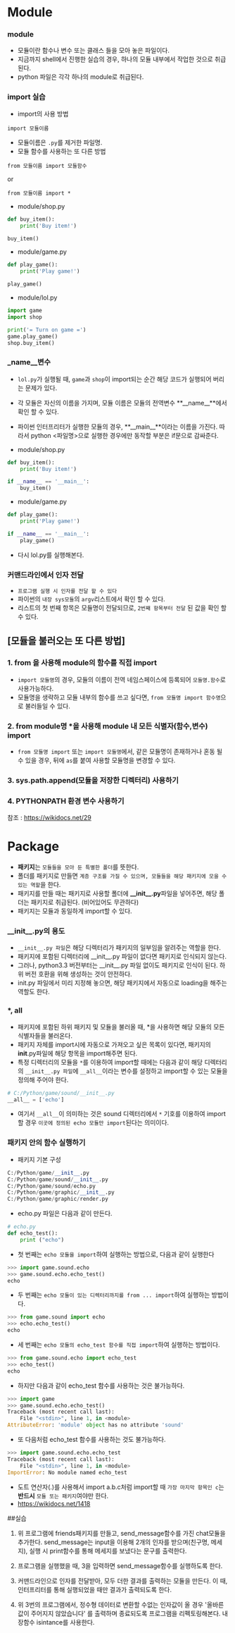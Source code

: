 # Module
### module
- 모듈이란 함수나 변수 또는 클래스 들을 모아 놓은 파일이다.
- 지금까지 shell에서 진행한 실습의 경우, 하나의 모듈 내부에서 작업한 것으로 취급된다.
- python 파일은 각각 하나의 module로 취급된다.

### import 실습
- import의 사용 방법
```
import 모듈이름
```
- 모듈이름은 ```.py```를 제거한 파일명.
- 모듈 함수를 사용하는 또 다른 방법
```
from 모듈이름 import 모듈함수
```
or
```
from 모듈이름 import *
```

- module/shop.py
```python
def buy_item():
    print('Buy item!')

buy_item()
```
- module/game.py
```python
def play_game():
    print('Play game!')

play_game()
```
- module/lol.py
```python
import game
import shop

print('= Turn on game =')
game.play_game()
shop.buy_item()
```


### _name__변수
- ```lol.py```가 실행될 때, ```game```과 ```shop```이 import되는 순간 해당 코드가 실행되어 버리는 문제가 있다.
- 각 모듈은 자신의 이름을 가지며, 모듈 이름은 모듈의 전역변수 **\_\_name\_\_**에서 확인 할 수 있다.
- 파이썬 인터프리터가 실행한 모듈의 경우, **\_\_main\_\_**이라는 이름을 가진다. 따라서 python <파일명>으로 실행한 경우에만 동작할 부분은 if문으로 감싸준다.

- module/shop.py
```python
def buy_item():
    print('Buy item!')

if __name__ == '__main__':
    buy_item()
```
- module/game.py
```python
def play_game():
    print('Play game!')

if __name__ == '__main__':
    play_game()
```
- 다시 lol.py를 실행해본다.

### 커맨드라인에서 인자 전달
- ```프로그램 실행 시 인자를 전달 할 수 있다```
- 파이썬의 ```내장 sys모듈```의 ```argv```리스트에서 확인 할 수 있다.
- 리스트의 첫 번째 항목은 모듈명이 전달되므로, ```2번째 항목부터 전달``` 된 값을 확인 할 수 있다.

## [모듈을 불러오는 또 다른 방법]
### 1. from 을 사용해 module의 함수를 직접 import
- ```import 모듈명```의 경우, 모듈의 이름이 전역 네임스페이스에 등록되어 ```모듈명.함수```로 사용가능하다.
- 모듈명을 생략하고 모듈 내부의 함수를 쓰고 싶다면, ```from 모듈명 import 함수명```으로 불러들일 수 있다.
### 2. from module명 *을 사용해 module 내 모든 식별자(함수,변수) import
- ```from 모듈명 import``` 또는 ```import 모듈명```에서, 같은 모듈명이 존재하거나 혼동 될 수 있을 경우, 뒤에 ```as```를 붙여 사용할 모듈명을 변경할 수 있다.
### 3. sys.path.append(모듈을 저장한 디렉터리) 사용하기
### 4. PYTHONPATH 환경 변수 사용하기
참조 : <https://wikidocs.net/29>

# Package
- **패키지**는 ```모듈들을 모아 둔 특별한 폴더```를 뜻한다.
- 폴더를 패키지로 만들면 ```계층 구조를 가질 수 있으며, 모듈들을 해당 패키지에 모을 수 있는 역할```을 한다.
- 패키지를 만들 때는 패키지로 사용할 폴더에 **\_\_init\_\_.py**파일을 넣어주면, 해당 폴더는 패키지로 취급된다. (비어있어도 무관하다)
- 패키지는 모듈과 동일하게 import할 수 있다.
### \_\_init\_\_.py의 용도
- ```__init__.py 파일```은 해당 디렉터리가 패키지의 일부임을 알려주는 역할을 한다.
- 패키지에 포함된 디렉터리에 \_\_init\_\_.py 파일이 없다면 패키지로 인식되지 않는다.
- 그러나, python3.3 버전부터는 \_\_init\_\_.py 파일 없이도 패키지로 인식이 된다. 하위 버전 호환을 위해 생성하는 것이 안전하다.
- init.py 파일에서 미리 지정해 놓으면,  해당 패키지에서 자동으로 loading을 해주는 역할도 한다.

### *, __all__
- 패키지에 포함된 하위 패키지 및 모듈을 불러올 때, *을 사용하면 해당 모듈의 모든 식별자들을 불러온다.
- 패키지 자체를 import시에 자동으로 가져오고 싶은 목록이 있다면, 패키지의 __init__.py파일에 해당 항목을 import해주면 된다.
- 특정 디렉터리의 모듈을 ```*```를 이용하여 import할 때에는 다음과 같이 해당 디렉터리의 ```__init__.py 파일```에 ```__all__```이라는 변수를 설정하고 import할 수 있는 모듈을 정의해 주어야 한다.
```python
# C:/Python/game/sound/__init__.py
__all__ = ['echo']
```
- 여기서 ```__all__```이 의미하는 것은 sound 디렉터리에서 ```*``` 기호를 이용하여 import할 경우 ```이곳에 정의된 echo 모듈만 import```된다는 의미이다.

### 패키지 안의 함수 실행하기
- 패키지 기본 구성
```python
C:/Python/game/__init__.py
C:/Python/game/sound/__init__.py
C:/Python/game/sound/echo.py
C:/Python/game/graphic/__init__.py
C:/Python/game/graphic/render.py
```
- echo.py 파일은 다음과 같이 만든다.
```python
# echo.py
def echo_test():
    print ("echo")
```
- 첫 번째는 ```echo 모듈을 import```하여 실행하는 방법으로, 다음과 같이 실행한다
```python
>>> import game.sound.echo
>>> game.sound.echo.echo_test()
echo
```
- 두 번째는 ```echo 모듈이 있는 디렉터리까지를 from ... import```하여 실행하는 방법이다.
```python
>>> from game.sound import echo
>>> echo.echo_test()
echo
```
- 세 번째는 ```echo 모듈의 echo_test 함수를 직접 import```하여 실행하는 방법이다.
```python
>>> from game.sound.echo import echo_test
>>> echo_test()
echo
```
- 하지만 다음과 같이 echo_test 함수를 사용하는 것은 불가능하다.
```python
>>> import game
>>> game.sound.echo.echo_test()
Traceback (most recent call last):
    File "<stdin>", line 1, in <module>
AttributeError: 'module' object has no attribute 'sound'
```
- 또 다음처럼 echo_test 함수를 사용하는 것도 불가능하다.
```python
>>> import game.sound.echo.echo_test
Traceback (most recent call last):
    File "<stdin>", line 1, in <module>
ImportError: No module named echo_test
```
- 도트 연산자(.)를 사용해서 import a.b.c처럼 import할 때 ```가장 마지막 항목인 c```는 **반드시** ```모듈 또는 패키지```여야만 한다.
- <https://wikidocs.net/1418>

##실습
1. 위 프로그램에 friends패키지를 만들고, send_message함수를 가진 chat모듈을 추가한다.
send_message는 input을 이용해 2개의 인자를 받으며(친구명, 메세지), 실행 시 print함수를 통해 메세지를 보냈다는 문구를 출력한다.
2. 프로그램을 실행했을 때, 3을 입력하면 send_message함수를 실행하도록 한다.

3. 커맨드라인으로 인자를 전달받아, 모두 더한 결과를 출력하는 모듈을 만든다. 이 때, 인터프리터를 통해 실행되었을 때만 결과가 출력되도록 한다.

4. 위 3번의 프로그램에서, 정수형 데이터로 변환할 수없는 인자값이 올 경우 '올바른 값이 주어지지 않았습니다' 를 출력하며 종료되도록 프로그램을 리펙토링해본다. 내장함수 isintance를 사용한다.
```

```